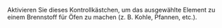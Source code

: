 Aktivieren Sie dieses Kontrollkästchen, um das ausgewählte Element zu einem Brennstoff für Öfen zu machen (z. B. Kohle, Pfannen, etc.).